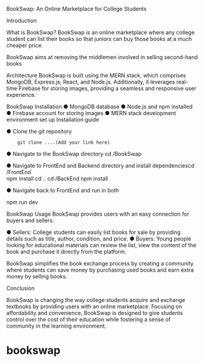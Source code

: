 BookSwap: An Online Marketplace for College Students
 
 
Introduction
 
What is BookSwap?
BookSwap is an online marketplace where any college student can list their books so that juniors can buy those books at a much cheaper price.
 
BookSwap aims at removing the middlemen involved in selling second-hand books
 
 
 
 
 

 
 
 
 
 
Architecture
BookSwap is built using the MERN stack, which comprises MongoDB, Express.js, React, and Node.js. Additionally, it leverages real-time Firebase for storing images, providing a seamless and responsive user experience.

 
BookSwap Installation
● MongoDB database
● Node.js and npm installed
● Firebase account for storing images
● MERN stack development environment set up
Installation guide
 
● Clone the git repository
 
        git clone ....(Add your link here)
 
● Navigate to the BookSwap directory
​cd /BookSwap
 
● Navigate to FrontEnd and Backend directory and install dependencies
​
cd /FrontEnd  
npm install
cd ..
cd /BackEnd
npm install
 
● Navigate back to FrontEnd and run in both
 
npm run dev
 
 
 
BookSwap Usage
BookSwap provides users with an easy connection for buyers and sellers:
 
● Sellers: College students can easily list books for sale by providing details such as title, author, condition, and price.
● Buyers: Young people looking for educational materials can review the list, view the content of the book and purchase it directly from the platform.
 
BookSwap simplifies the book exchange process by creating a community where students can save money by purchasing used books and earn extra money by selling books.
 
Conclusion
 
BookSwap is changing the way college students acquire and exchange textbooks by providing users with an online marketplace. Focusing on affordability and convenience, BookSwap is designed to give students control over the cost of their education while fostering a sense of community in the learning environment.
 
 
 
 
 
 
 
 
 
 
     
 # bookswap
